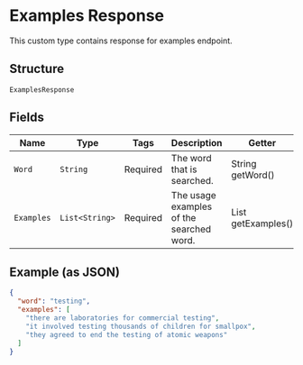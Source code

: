 
# Examples Response

This custom type contains response for examples endpoint.

## Structure

`ExamplesResponse`

## Fields

| Name | Type | Tags | Description | Getter | Setter |
|  --- | --- | --- | --- | --- | --- |
| `Word` | `String` | Required | The word that is searched. | String getWord() | setWord(String word) |
| `Examples` | `List<String>` | Required | The usage examples of the searched word. | List<String> getExamples() | setExamples(List<String> examples) |

## Example (as JSON)

```json
{
  "word": "testing",
  "examples": [
    "there are laboratories for commercial testing",
    "it involved testing thousands of children for smallpox",
    "they agreed to end the testing of atomic weapons"
  ]
}
```

